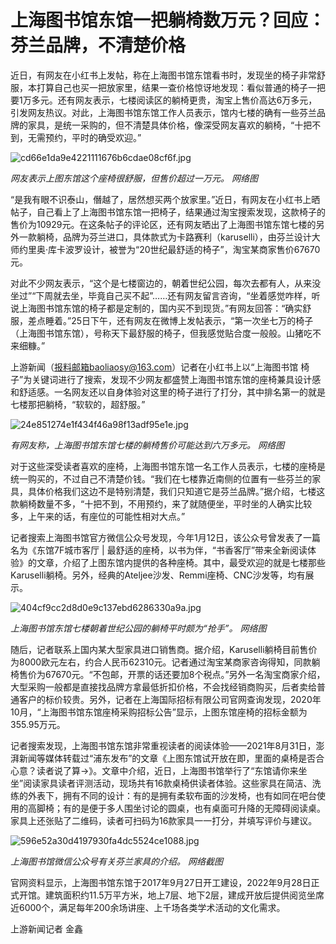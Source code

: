 # 上海图书馆东馆一把躺椅数万元？回应：芬兰品牌，不清楚价格

近日，有网友在小红书上发帖，称在上海图书馆东馆看书时，发现坐的椅子非常舒服，本打算自己也买一把放家里，结果一查价格惊讶地发现：看似普通的椅子一把要1万多元。还有网友表示，七楼阅读区的躺椅更贵，淘宝上售价高达6万多元，引发网友热议。对此，上海图书馆东馆工作人员表示，馆内七楼的确有一些芬兰品牌的家具，是统一采购的，但不清楚具体价格，像深受网友喜欢的躺椅，“十把不到，无需预约，平时的确受欢迎。”

![cd66e1da9e4221111676b6cdae08cf6f.jpg](https://raw.githubusercontent.com/qqhsx/qqnews_image/main/2024/01/27/上海图书馆东馆一把躺椅数万元？回应：芬兰品牌，不清楚价格/cd66e1da9e4221111676b6cdae08cf6f.jpg)

_网友表示上图东馆这个座椅很舒服，但售价超过一万元。 网络图_

“是我有眼不识泰山，僭越了，居然想买两个放家里。”近日，有网友在小红书上晒帖子，自己看上了上海图书馆东馆一把椅子，结果通过淘宝搜索发现，这款椅子的售价为10929元。在这条帖子的评论区，还有网友晒出了上海图书馆东馆七楼的另外一款躺椅，品牌为芬兰进口，具体款式为卡路赛利（karuselli），由芬兰设计大师约里奥·库卡波罗设计，被誉为“20世纪最舒适的椅子”，淘宝某商家售价67670元。

对此不少网友表示，“这个是七楼窗边的，朝着世纪公园，每次去都有人，从来没坐过”“下周就去坐，毕竟自己买不起”……还有网友留言咨询，“坐着感觉咋样，听说上海图书馆东馆的椅子都是定制的，国内买不到现货。”有网友回答：“确实舒服，差点睡着。”25日下午，还有网友在微博上发帖表示，“第一次坐七万的椅子（上海图书馆东馆），号称天下最舒服的椅子，但我感觉贴合度一般般。山猪吃不来细糠。”

上游新闻（报料邮箱baoliaosy@163.com）记者在小红书上以“上海图书馆
椅子”为关键词进行了搜索，发现不少网友都盛赞上海图书馆东馆的座椅兼具设计感和舒适感。一名网友还以自身体验对这里的椅子进行了打分，其中排名第一的就是七楼那把躺椅，“软软的，超舒服。”

![24e851274e1f434f46a98f13adf95e1e.jpg](https://raw.githubusercontent.com/qqhsx/qqnews_image/main/2024/01/27/上海图书馆东馆一把躺椅数万元？回应：芬兰品牌，不清楚价格/24e851274e1f434f46a98f13adf95e1e.jpg)

 _有网友称，上海图书馆东馆七楼的躺椅售价可能达到六万多元。 网络图_

对于这些深受读者喜欢的座椅，上海图书馆东馆一名工作人员表示，七楼的座椅是统一购买的，不过自己不清楚价钱。“我们在七楼靠近南侧的位置有一些芬兰的家具，具体价格我们这边不是特别清楚，我们只知道它是芬兰品牌。”据介绍，七楼这款躺椅数量不多，“十把不到，不用预约，来了就随便坐，平时坐的人确实比较多，上午来的话，有座位的可能性相对大点。”

记者搜索上海图书馆官方微信公众号发现，今年1月12日，该公众号曾发表了一篇名为《东馆7F城市客厅 |
最舒适的座椅，以书为伴，“书香客厅”带来全新阅读体验》的文章，介绍了上图东馆内提供的各种座椅。其中，最受欢迎的就是七楼那些Karuselli躺椅。另外，经典的Ateljee沙发、Remmi座椅、CNC沙发等，均有展示。

![404cf9cc2d8d0e9c137ebd6286330a9a.jpg](https://raw.githubusercontent.com/qqhsx/qqnews_image/main/2024/01/27/上海图书馆东馆一把躺椅数万元？回应：芬兰品牌，不清楚价格/404cf9cc2d8d0e9c137ebd6286330a9a.jpg)

_上海图书馆东馆七楼朝着世纪公园的躺椅平时颇为“抢手”。 网络图_

随后，记者联系上国内某大型家具进口销售商。据介绍，Karuselli躺椅目前售价为8000欧元左右，约合人民币62310元。记者通过淘宝某商家咨询得知，同款躺椅售价为67670元。“不包邮，开票的话还要加8个税点。”另外一名淘宝商家介绍，大型采购一般都是直接找品牌方拿最低折扣价格，不会找经销商购买，后者卖给普通客户的标价较贵。另外，记者在上海国际招标有限公司官网查询发现，2020年10月，“上海图书馆东馆座椅采购招标公告”显示，上图东馆座椅的招标金额为355.95万元。

记者搜索发现，上海图书馆东馆非常重视读者的阅读体验——2021年8月31日，澎湃新闻等媒体转载过“浦东发布”的文章《上图东馆试开放在即，里面的桌椅是否合心意？读者说了算→》。文章中介绍，近日，上海图书馆举行了“东馆请你来坐坐”阅读家具读者评测活动，现场共有16款桌椅供读者体验。这些家具在简洁、洗练的外表下，拥有不同的设计：有的是拥有柔软布面的沙发椅，也有如同在吧台使用的高脚椅；有的是便于多人围坐讨论的圆桌，也有桌面可升降的无障碍阅读桌。家具上还张贴了二维码，读者可扫码为16款家具一一打分，并填写评价与建议。

![596e52a30d4197930fa4dc5524ce1088.jpg](https://raw.githubusercontent.com/qqhsx/qqnews_image/main/2024/01/27/上海图书馆东馆一把躺椅数万元？回应：芬兰品牌，不清楚价格/596e52a30d4197930fa4dc5524ce1088.jpg)

 _上海图书馆微信公众号有关芬兰家具的介绍。 网络截图_

官网资料显示，上海图书馆东馆于2017年9月27日开工建设，2022年9月28日正式开馆。建筑面积约11.5万平方米，地上7层、地下2层，建成开放后提供阅览坐席近6000个，满足每年200余场讲座、上千场各类学术活动的文化需求。

上游新闻记者 金鑫

